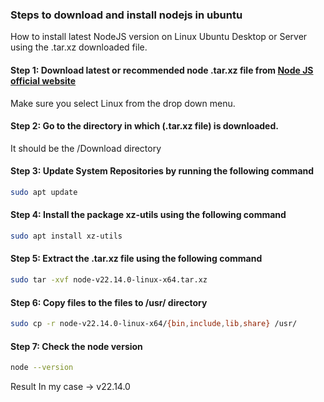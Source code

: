 ### Steps to download and install nodejs in ubuntu
How to install latest NodeJS version on Linux Ubuntu Desktop or Server using the .tar.xz downloaded file.

#### Step 1: Download latest or recommended node .tar.xz file from [Node JS official website](https://nodejs.org/en/download)
Make sure you select Linux from the drop down menu.

#### Step 2: Go to the directory in which (.tar.xz file) is downloaded.
It should be the /Download directory

#### Step 3: Update System Repositories by running the following command
```bash
sudo apt update
```

#### Step 4: Install the package xz-utils using the following command
```bash
sudo apt install xz-utils
```

#### Step 5: Extract the .tar.xz file using the following command
```bash
sudo tar -xvf node-v22.14.0-linux-x64.tar.xz
```

#### Step 6: Copy files to the files to /usr/ directory
```bash
sudo cp -r node-v22.14.0-linux-x64/{bin,include,lib,share} /usr/
```

#### Step 7: Check the node version
```bash
node --version
```

Result In my case -> v22.14.0
